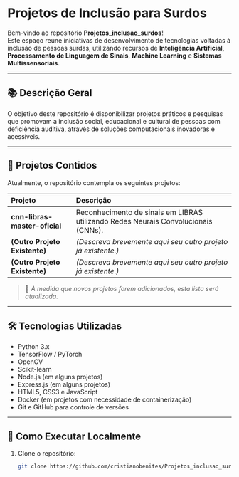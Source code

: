 # Projetos de Inclusão para Surdos

Bem-vindo ao repositório **Projetos_inclusao_surdos**!  
Este espaço reúne iniciativas de desenvolvimento de tecnologias voltadas à inclusão de pessoas surdas, utilizando recursos de **Inteligência Artificial**, **Processamento de Linguagem de Sinais**, **Machine Learning** e **Sistemas Multissensoriais**.

---

## 📚 Descrição Geral

O objetivo deste repositório é disponibilizar projetos práticos e pesquisas que promovam a inclusão social, educacional e cultural de pessoas com deficiência auditiva, através de soluções computacionais inovadoras e acessíveis.

---

## 📂 Projetos Contidos

Atualmente, o repositório contempla os seguintes projetos:

| Projeto | Descrição |
|:--------|:----------|
| **cnn-libras-master-oficial** | Reconhecimento de sinais em LIBRAS utilizando Redes Neurais Convolucionais (CNNs). |
| **(Outro Projeto Existente)** | *(Descreva brevemente aqui seu outro projeto já existente.)* |
| **(Outro Projeto Existente)** | *(Descreva brevemente aqui seu outro projeto já existente.)* |

> 📌 *À medida que novos projetos forem adicionados, esta lista será atualizada.*

---

## 🛠 Tecnologias Utilizadas

- Python 3.x
- TensorFlow / PyTorch
- OpenCV
- Scikit-learn
- Node.js (em alguns projetos)
- Express.js (em alguns projetos)
- HTML5, CSS3 e JavaScript
- Docker (em projetos com necessidade de containerização)
- Git e GitHub para controle de versões

---

## 🚀 Como Executar Localmente

1. Clone o repositório:
   ```bash
   git clone https://github.com/cristianobenites/Projetos_inclusao_surdos.git
